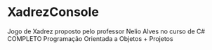 # XadrezConsole
Jogo de Xadrez proposto pelo professor Nelio Alves no curso de C# COMPLETO Programação Orientada a Objetos + Projetos

